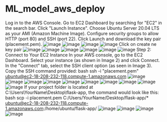 ﻿# ML_model_aws_deploy
 Log in to the AWS Console.
Go to EC2 Dashboard by searching for "EC2" in the search bar.
Click "Launch Instance".
Choose Ubuntu Server 20.04 LTS as your AMI (Amazon Machine Image).
Configure security groups to allow HTTP (port 80) and SSH (port 22).
Click Launch and download the key pair (placement.pem).
![image](https://github.com/user-attachments/assets/22c2346f-370c-4689-beca-4888685dc88d)
![image](https://github.com/user-attachments/assets/d3bdbf85-4f24-4f36-a31d-0cb76edff10a)
![image](https://github.com/user-attachments/assets/ba3423a4-5c91-407c-aa6c-efcc61caa3c6)
![image](https://github.com/user-attachments/assets/a38259ed-084e-4979-a2bd-454eefeb6dfa)
Click on create ne key pair
![image](https://github.com/user-attachments/assets/620cf2d8-5150-44b1-9691-f8608f7a58e0)
![image](https://github.com/user-attachments/assets/307db7f0-7aff-44c0-bc6a-5870852ef9cc)
![image](https://github.com/user-attachments/assets/86dd566b-b368-49b8-858b-8fe3e5438c4a)
![image](https://github.com/user-attachments/assets/e7901609-c36d-4849-af33-2b9423044a04)
![image](https://github.com/user-attachments/assets/520c47b2-4005-4417-8dfa-09718897152d)
![image](https://github.com/user-attachments/assets/f2f6a630-6d98-4f87-bae3-91131e0fbd0d)
Step 2: Connect to Your EC2 Instance
In your AWS console, go to the EC2 Dashboard.
Select your instance (as shown in Image 2) and click Connect.
In the "Connect" tab, select the SSH client option (as seen in Image 3).
Copy the SSH command provided:
bash
ssh -i "placement.pem" ubuntu@ec2-18-208-232-118.compute-1.amazonaws.com
![image](https://github.com/user-attachments/assets/1985c7e0-dbc1-4096-8a2c-82dbda032362)
![image](https://github.com/user-attachments/assets/df70c808-cabb-468f-be22-99d648b643ce)
![image](https://github.com/user-attachments/assets/c9294d40-10a5-4cef-8861-8267338fda10)
![image](https://github.com/user-attachments/assets/16c2f65a-ae2a-4aed-80a5-ff16b61b6d08)
![image](https://github.com/user-attachments/assets/5f727f1a-27d2-48a1-9b23-f38c1e6e2ce5)
![image](https://github.com/user-attachments/assets/451a88e8-b4f0-474e-9450-5677de955257)
![image](https://github.com/user-attachments/assets/603209db-0282-4dd8-9059-d9dc08050293)
![image](https://github.com/user-attachments/assets/6583c4ea-b257-498a-8759-47dc8c23b4f9)
![image](https://github.com/user-attachments/assets/df4ac47c-46db-4dc4-9871-f223b07c8790)
![image](https://github.com/user-attachments/assets/b1630b93-ff40-49d2-abde-d043b2013e1c)
If your project folder is located at C:\Users\YourName\Desktop\flask-app, the command would look like this:
bash
scp -i placement.pem C:/Users/YourName/Desktop/flask-app/* ubuntu@ec2-18-208-232-118.compute-1.amazonaws.com:/home/ubuntu/flask-app/
![image](https://github.com/user-attachments/assets/8e06702d-1e07-42b4-8350-0c166d19fe4c)
![image](https://github.com/user-attachments/assets/7dc42364-8413-497d-88a3-ad9c4b6eb92e)
![image](https://github.com/user-attachments/assets/150c9f81-aedd-4f01-b453-cc4e1139152f)
![image](https://github.com/user-attachments/assets/ad1b83e9-5731-4422-8d47-5e5745fa5f05)
